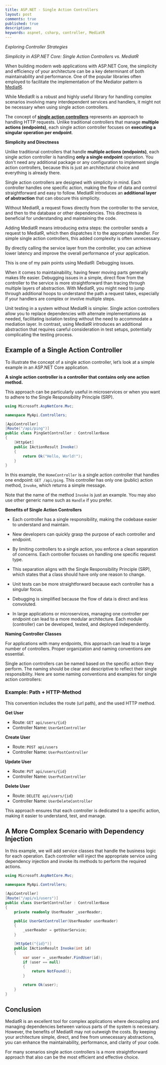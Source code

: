 ```yaml
---
title: ASP.NET - Single Action Controllers
layout: post
comments: true
published: true
description: 
keywords: aspnet, csharp, controller, MediatR
---
```


*Exploring Controller Strategies*

*Simplicity in ASP.NET Core: Single Action Controllers vs. MediatR*

When building modern web applications with ASP.NET Core, 
the simplicity and efficiency of your architecture can be a 
key determinant of both maintainability and performance. 
One of the popular libraries often employed to facilitate 
the implementation of the Mediator pattern is [MediatR](https://github.com/jbogard/MediatR). 

While MediatR is a robust and highly useful library for handling 
complex scenarios involving many interdependent services 
and handlers, it might not be necessary when using single action controllers. 

The concept of **[single action controllers](https://driesvints.com/blog/the-beauty-of-single-action-controllers/)** represents an approach 
to handling HTTP requests. Unlike traditional controllers that manage 
**multiple actions (endpoints)**, each single action controller focuses 
on **executing a singular operation per endpoint**. 

**Simplicity and Directness**

Unlike traditional controllers that handle **multiple actions (endpoints)**, 
each single action controller is handling **only a single endpoint** operation.
You don't need any additional package or any configuration 
to implement single action controllers, because this is just
an architectural choice and everything is already there.

Single action controllers are designed with simplicity in mind. 
Each controller handles one specific action, making the flow of 
data and control straightforward and easy to follow. 
MediatR introduces an **additional layer of abstraction** that can obscure this simplicity.

Without MediatR, a request flows directly from the controller to the service, 
and then to the database or other dependencies. This directness is 
beneficial for understanding and maintaining the code. 

Adding MediatR means introducing extra steps: the controller sends 
a request to MediatR, which then dispatches it to the appropriate handler. 
For simple single action controllers, this added complexity is often unnecessary.

By directly calling the service layer from the controller, 
you can achieve lower latency and improve the overall performance of your application.

This is one of my pain points using MediatR: Debugging issues.

When it comes to maintainability, having fewer moving parts generally 
makes life easier. Debugging issues in a simple, direct flow from 
the controller to the service is more straightforward than tracing 
through multiple layers of abstraction. With MediatR, you might 
need to jump through additional hoops to understand the path 
a request takes, especially if your handlers are complex 
or involve multiple steps.

Unit testing in a system without MediatR is simpler. 
Single action controllers allow you to replace dependencies with 
alternate implementations as needed, facilitating isolation testing 
without the need to accommodate a mediation layer. In contrast, 
using MediatR introduces an additional abstraction that requires 
careful consideration in test setups, potentially complicating the testing process.

## Example of a Single Action Controller

To illustrate the concept of a single action controller, 
let’s look at a simple example in an ASP.NET Core application. 

**A single action controller is a controller that contains only one action method.**

This approach can be particularly useful in microservices or 
when you want to adhere to the Single Responsibility Principle (SRP).

```cs
using Microsoft.AspNetCore.Mvc;

namespace MyApi.Controllers;

[ApiController]
[Route("/api/ping")]
public class PingGetController : ControllerBase
{
    [HttpGet]
    public IActionResult Invoke()
    {
        return Ok("Hello, World!");
    }
}
```

In this example, the `HomeController` is a single action controller 
that handles one endpoint: `GET /api/ping`. 
This controller has only one (public) action method, `Invoke`, 
which returns a simple message.

Note that the name of the method `Invoke` is just an example.
You may also use other generic name such as `Handle` if you prefer.

**Benefits of Single Action Controllers**

* Each controller has a single responsibility, 
making the codebase easier to understand and maintain.

* New developers can quickly grasp the purpose of each controller and endpoint.

* By limiting controllers to a single action, you enforce a clean separation of concerns. 
Each controller focuses on handling one specific request type.

* This separation aligns with the Single Responsibility Principle (SRP), 
which states that a class should have only one reason to change.

* Unit tests can be more straightforward because each controller has a singular focus.

* Debugging is simplified because the flow of data is direct and less convoluted.

* In large applications or microservices, managing one controller per endpoint 
can lead to a more modular architecture. Each module (controller) can be developed,
tested, and deployed independently.

**Naming Controller Classes**

For applications with many endpoints, this approach can lead to a large number of controllers. 
Proper organization and naming conventions are essential.

Single action controllers can be named based on the specific action they perform. 
The naming should be clear and descriptive to reflect their single responsibility. 
Here are some naming conventions and examples for single action controllers:

### Example: Path + HTTP-Method

This convention includes the route (url path), and the used HTTP method.

**Get User**

* Route: `GET api/users/{id}`
* Controller Name: `UserGetController`

**Create User**

* Route: `POST api/users`
* Controller Name: `UserPostController`

**Update User**

* Route: `PUT api/users/{id}`
* Controller Name: `UserPutController` 

**Delete User**

* Route: `DELETE api/users/{id}`
* Controller Name: `UserDeleteController` 

This approach ensures that each controller is dedicated to a specific action, making it easier to understand, test, and manage.

## A More Complex Scenario with Dependency Injection

In this example, we will add service classes that handle the business logic for each operation. Each controller will inject the appropriate service using dependency injection and invoke its methods to perform the required actions.

```cs
using Microsoft.AspNetCore.Mvc;

namespace MyApi.Controllers;

[ApiController]
[Route("/api/v1/users")]
public class UserGetController : ControllerBase
{
    private readonly UserReader _userReader;

    public UserGetController(UserReader userReader)
    {
        _userReader = getUserService;
    }

    [HttpGet("{id}")]
    public IActionResult Invoke(int id)
    {
        var user = _userReader.FindUser(id);
        if (user == null)
        {
            return NotFound();
        }

        return Ok(user);
    }
}
```

## Conclusion

MediatR is an excellent tool for complex applications where 
decoupling and managing dependencies between various parts of the system is necessary. 
However, the benefits of MediatR may not outweigh the costs. 
By keeping your architecture simple, direct, and free from unnecessary abstractions,
you can enhance the maintainability, performance, and clarity of your code.

For many scenarios single action controllers is a more straightforward
approach that also can be the most efficient and effective choice.

